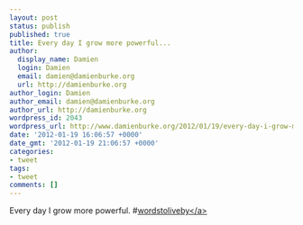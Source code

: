 ```yaml
---
layout: post
status: publish
published: true
title: Every day I grow more powerful...
author:
  display_name: Damien
  login: Damien
  email: damien@damienburke.org
  url: http://damienburke.org
author_login: Damien
author_email: damien@damienburke.org
author_url: http://damienburke.org
wordpress_id: 2043
wordpress_url: http://www.damienburke.org/2012/01/19/every-day-i-grow-more-powerful/
date: '2012-01-19 16:06:57 +0000'
date_gmt: '2012-01-19 21:06:57 +0000'
categories:
- tweet
tags:
- tweet
comments: []
---
```

<p>Every day I grow more powerful. #<a href="http:&#47;&#47;search.twitter.com&#47;search?q=%23wordstoliveby" class="aktt_hashtag">wordstoliveby<&#47;a></p>
